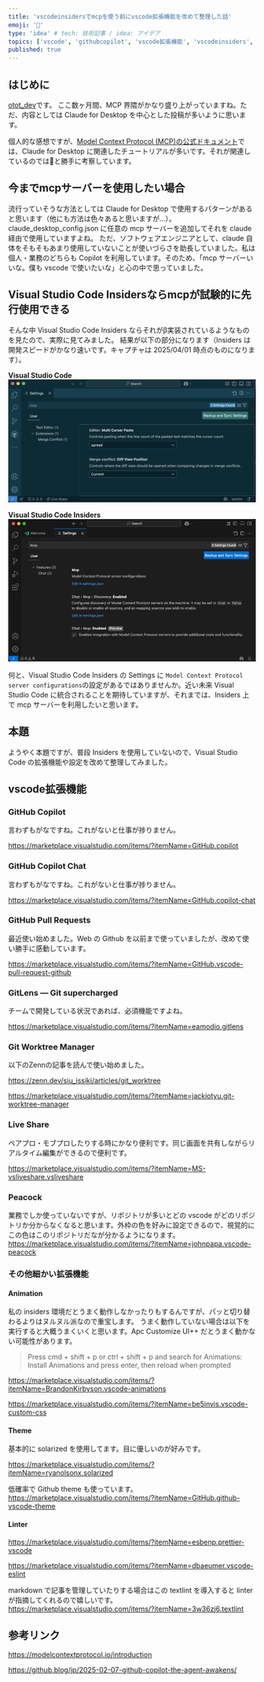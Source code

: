 ```yaml
---
title: 'vscodeinsidersでmcpを使う前にvscode拡張機能を改めて整理した話'
emoji: '🤖'
type: 'idea' # tech: 技術記事 / idea: アイデア
topics: ['vscode', 'githubcopilot', 'vscode拡張機能', 'vscodeinsiders', 'mcp']
published: true
---
```


## はじめに

[otot_dev](https://zenn.dev/otot_dev)です。
ここ数ヶ月間、MCP 界隈がかなり盛り上がっていますね。ただ、内容としては Claude for Desktop を中心とした投稿が多いように思います。

個人的な感想ですが、[Model Context Protocol (MCP)の公式ドキュメント](https://modelcontextprotocol.io/introduction)では、Claude for Desktop に関連したチュートリアルが多いです。それが関連しているのでは🧐と勝手に考察しています。

## 今までmcpサーバーを使用したい場合

流行っていそうな方法としては Claude for Desktop で使用するパターンがあると思います（他にも方法は色々あると思いますが...）。
claude_desktop_config.json に任意の mcp サーバーを追加してそれを claude 経由で使用していますよね。
ただ、ソフトウェアエンジニアとして、claude 自体をそもそもあまり使用していないことが使いづらさを助長していました。私は個人・業務のどちらも Copilot を利用しています。そのため、「mcp サーバーいいな。僕も vscode で使いたいな」と心の中で思っていました。

## Visual Studio Code Insidersならmcpが試験的に先行使用できる

そんな中 Visual Studio Code Insiders ならそれがβ実装されているようなものを見たので、実際に見てみました。
結果が以下の部分になります（Insiders は開発スピードがかなり速いです。キャプチャは 2025/04/01 時点のものになります）。

**Visual Studio Code**
![](/images/b2a01bafe52835/vscode_mcp.png)

**Visual Studio Code Insiders**
![](/images/b2a01bafe52835/insiders_mcp.png)

何と、Visual Studio Code Insiders の Settings に `Model Context Protocol server configurations`の設定があるではありませんか。近い未来 Visual Studio Code に統合されることを期待していますが、それまでは、Insiders 上で mcp サーバーを利用したいと思います。

## 本題

ようやく本題ですが、普段 Insiders を使用していないので、Visual Studio Code の拡張機能や設定を改めて整理してみました。

## vscode拡張機能

### GitHub Copilot

言わずもがなですね。これがないと仕事が捗りません。

https://marketplace.visualstudio.com/items/?itemName=GitHub.copilot

### GitHub Copilot Chat

言わずもがなですね。これがないと仕事が捗りません。

https://marketplace.visualstudio.com/items/?itemName=GitHub.copilot-chat

### GitHub Pull Requests

最近使い始めました。Web の Github を以前まで使っていましたが、改めて使い勝手に感動しています。

https://marketplace.visualstudio.com/items/?itemName=GitHub.vscode-pull-request-github

### GitLens — Git supercharged

チームで開発している状況であれば、必須機能ですよね。

https://marketplace.visualstudio.com/items/?itemName=eamodio.gitlens

### Git Worktree Manager

以下のZennの記事を読んで使い始めました。

https://zenn.dev/siu_issiki/articles/git_worktree

https://marketplace.visualstudio.com/items/?itemName=jackiotyu.git-worktree-manager

### Live Share

ペアプロ・モブプロしたりする時にかなり便利です。同じ画面を共有しながらリアルタイム編集ができるので便利です。

https://marketplace.visualstudio.com/items/?itemName=MS-vsliveshare.vsliveshare

### Peacock

業務でしか使っていないですが、リポジトリが多いとどの vscode がどのリポジトリか分からなくなると思います。外枠の色を好みに設定できるので、視覚的にこの色はこのリポジトリだなが分かるようになります。
https://marketplace.visualstudio.com/items/?itemName=johnpapa.vscode-peacock

### その他細かい拡張機能

#### Animation

私の insiders 環境だとうまく動作しなかったりもするんですが、パッと切り替わるよりはヌルヌル派なので重宝します。
うまく動作していない場合は以下を実行すると大概うまくいくと思います。Apc Customize UI++ だとうまく動かない可能性があります。

> Press cmd + shift + p or ctrl + shift + p and search for Animations: Install Animations and press enter, then reload when prompted

https://marketplace.visualstudio.com/items/?itemName=BrandonKirbyson.vscode-animations

https://marketplace.visualstudio.com/items/?itemName=be5invis.vscode-custom-css

#### Theme

基本的に solarized を使用してます。目に優しいのが好みです。

https://marketplace.visualstudio.com/items/?itemName=ryanolsonx.solarized

低確率で Github theme も使っています。
https://marketplace.visualstudio.com/items/?itemName=GitHub.github-vscode-theme

#### Linter

https://marketplace.visualstudio.com/items/?itemName=esbenp.prettier-vscode

https://marketplace.visualstudio.com/items/?itemName=dbaeumer.vscode-eslint

markdown で記事を管理していたりする場合はこの textlint を導入すると linter が指摘してくれるので嬉しいです。
https://marketplace.visualstudio.com/items/?itemName=3w36zj6.textlint

## 参考リンク

https://modelcontextprotocol.io/introduction

https://github.blog/jp/2025-02-07-github-copilot-the-agent-awakens/
